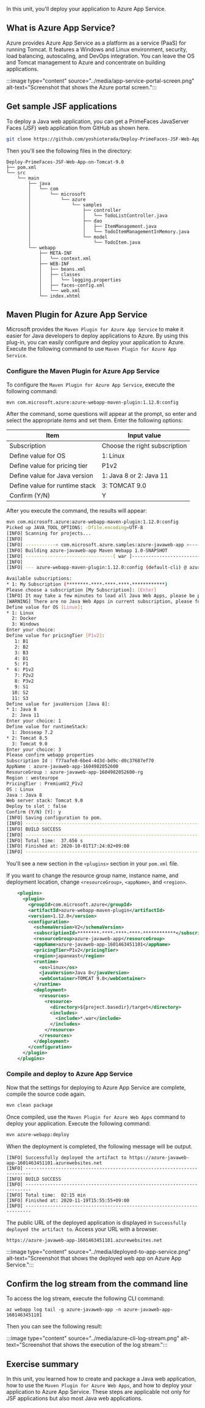 In this unit, you'll deploy your application to Azure App Service.

## What is Azure App Service?

Azure provides Azure App Service as a platform as a service (PaaS) for running Tomcat. It features a Windows and Linux environment, security, load balancing, autoscaling, and DevOps integration. You can leave the OS and Tomcat management to Azure and concentrate on building applications.

:::image type="content" source="../media/app-service-portal-screen.png" alt-text="Screenshot that shows the Azure portal screen.":::

## Get sample JSF applications

To deploy a Java web application, you can get a PrimeFaces JavaServer Faces (JSF) web application from GitHub as shown here.

```bash
git clone https://github.com/yoshioterada/Deploy-PrimeFaces-JSF-Web-App-on-Tomcat-9.0
```

Then you'll see the following files in the directory:

```
Deploy-PrimeFaces-JSF-Web-App-on-Tomcat-9.0
├── pom.xml
└── src
    └── main
        ├── java
        │   └── com
        │       └── microsoft
        │           └── azure
        │               └── samples
        │                   ├── controller
        │                   │   └── TodoListController.java
        │                   ├── dao
        │                   │   ├── ItemManagement.java
        │                   │   └── TodoItemManagementInMemory.java
        │                   └── model
        │                       └── TodoItem.java
        └── webapp
            ├── META-INF
            │   └── context.xml
            ├── WEB-INF
            │   ├── beans.xml
            │   ├── classes
            │   │   └── logging.properties
            │   ├── faces-config.xml
            │   └── web.xml
            └── index.xhtml
```

## Maven Plugin for Azure App Service

Microsoft provides the `Maven Plugin for Azure App Service` to make it easier for Java developers to deploy applications to Azure. By using this plug-in, you can easily configure and deploy your application to Azure.
Execute the following command to use `Maven Plugin for Azure App Service`.

### Configure the Maven Plugin for Azure App Service

To configure the `Maven Plugin for Azure App Service`, execute the following command:

```bash
mvn com.microsoft.azure:azure-webapp-maven-plugin:1.12.0:config
```

After the command, some questions will appear at the prompt, so enter and select the appropriate items and set them. Enter the following options:

|  Item  |  Input value  |
| ---- | ---- |
|  Subscription  |  Choose the right subscription |
|  Define value for OS  |  1: Linux |
|  Define value for pricing tier | P1v2 |
|  Define value for Java version  |  1: Java 8 or 2: Java 11 |
|  Define value for runtime stack  |  3: TOMCAT 9.0 |
|  Confirm (Y/N)  |  Y |

After you execute the command, the results will appear:

```bash
mvn com.microsoft.azure:azure-webapp-maven-plugin:1.12.0:config
Picked up JAVA_TOOL_OPTIONS: -Dfile.encoding=UTF-8
[INFO] Scanning for projects...
[INFO]
[INFO] -----------< com.microsoft.azure.samples:azure-javaweb-app >------------
[INFO] Building azure-javaweb-app Maven Webapp 1.0-SNAPSHOT
[INFO] --------------------------------[ war ]---------------------------------
[INFO]
[INFO] --- azure-webapp-maven-plugin:1.12.0:config (default-cli) @ azure-javaweb-app ---

Available subscriptions:
* 1: My Subscription (********-****-****-****-************)
Please choose a subscription [My Subscription]: [Enter]
[INFO] It may take a few minutes to load all Java Web Apps, please be patient.
[WARNING] There are no Java Web Apps in current subscription, please follow the following steps to create a new one.
Define value for OS [Linux]:
* 1: Linux
  2: Docker
  3: Windows
Enter your choice:
Define value for pricingTier [P1v2]:
   1: B1
   2: B2
   3: B3
   4: D1
   5: F1
*  6: P1v2
   7: P2v2
   8: P3v2
   9: S1
  10: S2
  11: S3
Define value for javaVersion [Java 8]:
* 1: Java 8
  2: Java 11
Enter your choice: 1
Define value for runtimeStack:
  1: Jbosseap 7.2
* 2: Tomcat 8.5
  3: Tomcat 9.0
Enter your choice: 3
Please confirm webapp properties
Subscription Id : f77aafe8-6be4-4d3d-bd9c-d0c37687ef70
AppName : azure-javaweb-app-1604982052600
ResourceGroup : azure-javaweb-app-1604982052600-rg
Region : westeurope
PricingTier : PremiumV2_P1v2
OS : Linux
Java : Java 8
Web server stack: Tomcat 9.0
Deploy to slot : false
Confirm (Y/N) [Y]: y
[INFO] Saving configuration to pom.
[INFO] ------------------------------------------------------------------------
[INFO] BUILD SUCCESS
[INFO] ------------------------------------------------------------------------
[INFO] Total time:  37.656 s
[INFO] Finished at: 2020-10-01T17:24:02+09:00
[INFO] ------------------------------------------------------------------------
```

You'll see a new section in the `<plugins>` section in your `pom.xml` file.

If you want to change the resource group name, instance name, and deployment location, change `<resourceGroup>`, `<appName>`, and `<region>`.

```xml
    <plugins>
      <plugin>
        <groupId>com.microsoft.azure</groupId>
        <artifactId>azure-webapp-maven-plugin</artifactId>
        <version>1.12.0</version>
        <configuration>
          <schemaVersion>V2</schemaVersion>
          <subscriptionId>********-****-****-****-************</subscriptionId>
          <resourceGroup>azure-javaweb-app</resourceGroup>
          <appName>azure-javaweb-app-1601463451101</appName>
          <pricingTier>P1v2</pricingTier>
          <region>japaneast</region>
          <runtime>
            <os>linux</os>
            <javaVersion>Java 8</javaVersion>
            <webContainer>TOMCAT 9.0</webContainer>
          </runtime>
          <deployment>
            <resources>
              <resource>
                <directory>${project.basedir}/target</directory>
                <includes>
                  <include>*.war</include>
                </includes>
              </resource>
            </resources>
          </deployment>
        </configuration>
      </plugin>
    </plugins>
```

### Compile and deploy to Azure App Service

Now that the settings for deploying to Azure App Service are complete, compile the source code again.

```bash
mvn clean package
```

Once compiled, use the `Maven Plugin for Azure Web Apps` command to deploy your application. Execute the following command:

```bash
mvn azure-webapp:deploy
```

When the deployment is completed, the following message will be output.

```text
[INFO] Successfully deployed the artifact to https://azure-javaweb-app-1601463451101.azurewebsites.net
[INFO] ------------------------------------------------------------------------
[INFO] BUILD SUCCESS
[INFO] ------------------------------------------------------------------------
[INFO] Total time:  02:15 min
[INFO] Finished at: 2020-11-19T15:55:55+09:00
[INFO] ------------------------------------------------------------------------
```

The public URL of the deployed application is displayed in `Successfully deployed the artifact to`. Access your URL with a browser.

`https://azure-javaweb-app-1601463451101.azurewebsites.net`

:::image type="content" source="../media/deployed-to-app-service.png" alt-text="Screenshot that shows the deployed web app on Azure App Service.":::

## Confirm the log stream from the command line

To access the log stream, execute the following CLI command:

```azurecli
az webapp log tail -g azure-javaweb-app -n azure-javaweb-app-1601463451101
```

Then you can see the following result:

:::image type="content" source="../media/azure-cli-log-stream.png" alt-text="Screenshot that shows the execution of the log stream.":::

## Exercise summary

In this unit, you learned how to create and package a Java web application, how to use the `Maven Plugin for Azure Web Apps`, and how to deploy your application to Azure App Service. These steps are applicable not only for JSF applications but also most Java web applications.
